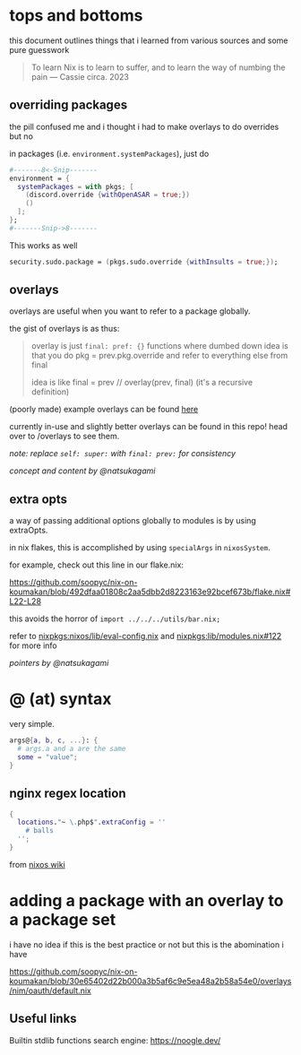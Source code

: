 # tops and bottoms
this document outlines things that i learned from various sources and some pure guesswork

> To learn Nix is to learn to suffer, and to learn the way of numbing the pain
— Cassie circa. 2023

## overriding packages
the pill confused me and i thought i had to make overlays to do overrides but no

in packages (i.e. `environment.systemPackages`), just do
```nix
#-------8<-Snip-------
environment = {
  systemPackages = with pkgs; [
    (discord.override {withOpenASAR = true;})
    ()
  ];
};
#-------Snip->8-------
```

This works as well
```nix
security.sudo.package = (pkgs.sudo.override {withInsults = true;});
```

## overlays
overlays are useful when you want to refer to a package globally.

the gist of overlays is as thus:

> overlay is just `final: pref: {}` functions where dumbed down idea is
> that you do pkg = prev.pkg.override and refer to everything else from
> final
>
> idea is like final = prev // overlay(prev, final)
> (it's a recursive definition)

(poorly made) example overlays can be found [here](https://github.com/soopyc/nixos-config/blob/master/overlays/discord-canary.nix)

currently in-use and slightly better overlays can be found in this repo! head over to /overlays to see them.

*note: replace `self: super:` with `final: prev:` for consistency*

*concept and content by \@natsukagami*

## extra opts
a way of passing additional options globally to modules is by using extraOpts.

in nix flakes, this is accomplished by using `specialArgs` in `nixosSystem`.

for example, check out this line in our flake.nix:

https://github.com/soopyc/nix-on-koumakan/blob/492dfaa01808c2aa5dbb2d8223163e92bcef673b/flake.nix#L22-L28

this avoids the horror of `import ../../../utils/bar.nix;`

refer to [nixpkgs:nixos/lib/eval-config.nix] and [nixpkgs:lib/modules.nix#122] for more info

*pointers by \@natsukagami*

# @ (at) syntax
very simple.

```nix
args@{a, b, c, ...}: {
  # args.a and a are the same
  some = "value";
}
```

## nginx regex location
```nix
{
  locations."~ \.php$".extraConfig = ''
    # balls
  '';
}
```
from [nixos wiki](https://nixos.wiki/wiki/Nginx#LEMP_stack)

# adding a package with an overlay to a package set
i have no idea if this is the best practice or not but this is the abomination i have

https://github.com/soopyc/nix-on-koumakan/blob/30e65402d22b000a3b5af6c9e5ea48a2b58a54e0/overlays/nim/oauth/default.nix

## Useful links

Builtin stdlib functions search engine: https://noogle.dev/


<!--links-->
[nixpkgs:lib/modules.nix#122]: https://github.com/NixOS/nixpkgs/blob/6e68daefde56a7a8e6fe7c3ca9ceeb436294bb9f/lib/modules.nix#L122
[nixpkgs:nixos/lib/eval-config.nix]: https://github.com/NixOS/nixpkgs/blob/5054472759a3b0df8e18cfe4031a5eff92d4cdc3/nixos/lib/eval-config.nix
